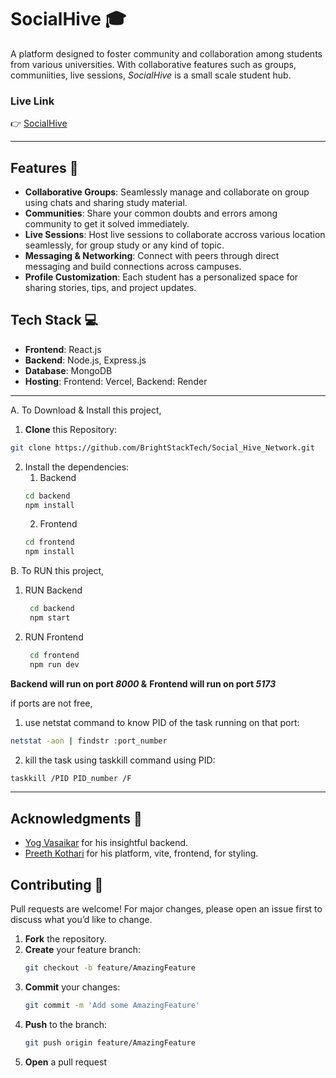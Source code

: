 # SocialHive 🎓

A platform designed to foster community and collaboration among students from various universities. With collaborative features such as groups, communiities, live sessions, _SocialHive_ is a small scale student hub.

### Live Link

👉 [SocialHive](https://Social_Hive_Network.vercel.app)

---

## Features 📌

- **Collaborative Groups**: Seamlessly manage and collaborate on group using chats and sharing study material.
- **Communities**: Share your common doubts and errors among community to get it solved immediately.
- **Live Sessions**: Host live sessions to collaborate accross various location seamlessly, for group study or any kind of topic.
- **Messaging & Networking**: Connect with peers through direct messaging and build connections across campuses.
- **Profile Customization**: Each student has a personalized space for sharing stories, tips, and project updates.

## Tech Stack 💻

- **Frontend**: React.js
- **Backend**: Node.js, Express.js
- **Database**: MongoDB
- **Hosting**: Frontend: Vercel, Backend: Render

---


A. To Download & Install this project, 

1. **Clone** this Repository:
 ```bash
git clone https://github.com/BrightStackTech/Social_Hive_Network.git
 ```
2. Install the dependencies:
   1. Backend
    ```bash
    cd backend
    npm install
    ```
   2. Frontend
    ```bash
    cd frontend
    npm install
    ```

B. To RUN this project,

1. RUN Backend
   ```bash
    cd backend
    npm start
   ```
2. RUN Frontend
   ```bash
    cd frontend
    npm run dev
   ```

**Backend will run on port _8000_ &**
**Frontend will run on port _5173_**


if ports are not free, 

1. use netstat command to know PID of the task running on that port:
 ```bash
netstat -aon | findstr :port_number
 ```

2. kill the task using taskkill command using PID:
 ```bash
taskkill /PID PID_number /F  
 ```

---
## Acknowledgments 🎉

- [Yog Vasaikar](https://github.com/freakynutzz100) for his insightful backend.
- [Preeth Kothari](https://github.com/KTFREE) for his platform, vite, frontend, for styling.

## Contributing 🤝

Pull requests are welcome! For major changes, please open an issue first to discuss what you’d like to change.

1. **Fork** the repository.
2. **Create** your feature branch:
   ```bash
   git checkout -b feature/AmazingFeature
   ```
3. **Commit** your changes:
   ```bash
   git commit -m 'Add some AmazingFeature'
   ```
4. **Push** to the branch:
   ```bash
   git push origin feature/AmazingFeature
   ```
5. **Open** a pull request
